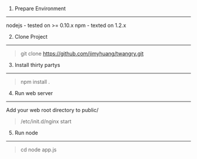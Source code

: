 1. Prepare Environment
-------------------
nodejs - tested on >= 0.10.x
npm - texted on 1.2.x

2. Clone Project
----------------
> git clone https://github.com/jimyhuang/twangry.git

3. Install thirty partys
------------------------
> npm install .

4. Run web server
-----------------
Add your web root directory to public/
> /etc/init.d/nginx start

5. Run node
-----------------
> cd 
> node app.js
